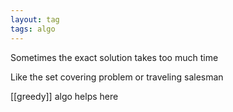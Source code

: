 ```yaml
---
layout: tag
tags: algo
---
```



Sometimes the exact solution takes too much time 

Like the set covering problem or traveling salesman 

[[greedy]] algo helps here 


